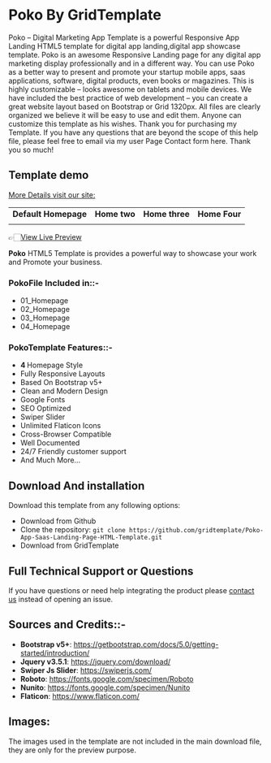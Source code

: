 
<h1>Poko  By GridTemplate</h1>

Poko – Digital Marketing App Template is a powerful Responsive App Landing HTML5 template for digital app landing,digital app showcase template. Poko is an awesome Responsive Landing page for any digital app marketing display professionally and in a different way. You can use Poko as a better way to present and promote your startup mobile apps, saas applications, software, digital products, even books or magazines. This is highly customizable – looks awesome on tablets and mobile devices. We have included the best practice of web development – you can create a great website layout based on Bootstrap or Grid 1320px. All files are clearly organized we believe it will be easy to use and edit them. Anyone can customize this template as his wishes. Thank you for purchasing my Template. If you have any questions that are beyond the scope of this help file, please feel free to email via my user Page Contact form here. Thank you so much!

<h2>Template demo</h2>
<a href="https://www.gridtemplate.com/templates/poko-app-saas-landing-page-html-template/">More Details visit our site:</a>
<table>




<tbody>
<tr>
<td align="center"><strong>Default Homepage</strong></td>
<td align="center"><strong>Home two</strong></td>
<td align="center"><strong>Home three</strong></td>
<td align="center"><strong>Home Four</strong></td>
</tr>
<tr>
<td align="center"><a href="https://preview.gridtemplate.com/themes/poko/index1.html" rel="nofollow"><img src="https://user-images.githubusercontent.com/82708956/128346119-f941e578-e9c2-4016-9eb8-114f5b67e1fc.jpg" alt="" style="max-width:100%;"></a></td>
<td align="center"><a href="https://preview.gridtemplate.com/themes/poko/index2.html" rel="nofollow"><img src="https://user-images.githubusercontent.com/82708956/128346274-55811763-6560-45dc-8c23-a72471341e8d.png" alt="" style="max-width:100%;"></a></td>
<td align="center"><a href="https://preview.gridtemplate.com/themes/poko/index1.html" rel="nofollow"><img src="https://user-images.githubusercontent.com/82708956/128346293-d5c1126c-4912-49b1-8363-c2b998f939e0.png" alt="" style="max-width:100%;"></a></td>
  <td align="center"><a href="https://preview.gridtemplate.com/themes/poko/index1.html" rel="nofollow"><img src="https://user-images.githubusercontent.com/82708956/128346315-91330783-55ab-4564-85fb-ad4daf61fc8c.png" alt="" style="max-width:100%;"></a></td>
</tr>





</tbody>
</table>
<p>👉🏻<a href="https://www.gridtemplate.com/templates/poko-app-saas-landing-page-html-template/" rel="nofollow">View Live Preview</a></p>
<strong>Poko</strong> HTML5 Template is provides a powerful way to showcase your work and Promote your business.
<h3><strong>Poko</strong>File Included in::-</h3>
<ul>
 	<li>01_Homepage</li>
 	<li>02_Homepage</li>
 	<li>03_Homepage</li>
 	<li>04_Homepage</li>
</ul>
<h3><strong>Poko</strong>Template Features::-</h3>
<ul>
 	<li><strong>4 </strong> Homepage Style</li>
 	<li>Fully Responsive Layouts</li>
 	<li>Based On Bootstrap v5+</li>
 	<li>Clean and Modern Design</li>
 	<li>Google Fonts</li>
 	<li>SEO Optimized</li>
 	<li>Swiper Slider</li>
 	<li>Unlimited Flaticon Icons</li>
 	<li>Cross-Browser Compatible</li>
 	<li>Well Documented</li>
 	<li>24/7 Friendly customer support</li>
 	<li>And Much More…</li>
</ul>

<h2>Download And installation</h2>
<p>Download this template from any following options:</p>
<ul>
<li>Download from Github</li>
<li>Clone the repository: <code>git clone https://github.com/gridtemplate/Poko-App-Saas-Landing-Page-HTML-Template.git</code></li>
<li>Download from GridTemplate</li>
</ul>


<h2>Full Technical Support or Questions</h2>
<p>If you have questions or need help integrating the product please <a href="mailto:support@gridtemplate.com">contact us</a> instead of opening an issue.</p>

<h2>Sources and Credits::-</h2>
<ul>
<li><strong>Bootstrap v5+</strong>: <a href="https://getbootstrap.com/docs/5.0/getting-started/introduction/" rel="nofollow">https://getbootstrap.com/docs/5.0/getting-started/introduction/</a></li>
<li><strong>Jquery v3.5.1</strong>: <a href="https://jquery.com/download/" rel="nofollow">https://jquery.com/download/</a></li>
  <li><strong>Swiper Js Slider</strong>: <a href="https://swiperjs.com/" rel="nofollow">https://swiperjs.com/</a></li>
<li><strong>Roboto</strong>: <a href="https://fonts.google.com/specimen/Roboto" rel="nofollow">https://fonts.google.com/specimen/Roboto</a></li>
<li><strong>Nunito</strong>: <a href="https://fonts.google.com/specimen/Nunito" rel="nofollow">https://fonts.google.com/specimen/Nunito</a></li>
<li><strong>Flaticon</strong>: <a href="https://www.flaticon.com/" rel="nofollow">https://www.flaticon.com/</a></li>

</ul>

<h2>Images:</h2>
The images used in the template are not included in the main download file, they are only for the preview purpose.

